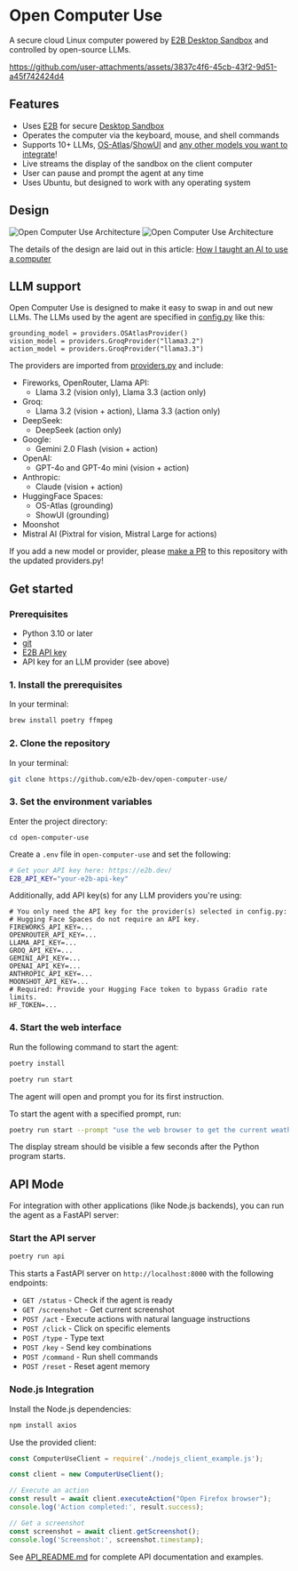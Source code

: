 # Open Computer Use

A secure cloud Linux computer powered by [E2B Desktop Sandbox](https://github.com/e2b-dev/desktop/) and controlled by open-source LLMs.

https://github.com/user-attachments/assets/3837c4f6-45cb-43f2-9d51-a45f742424d4

## Features

- Uses [E2B](https://e2b.dev) for secure [Desktop Sandbox](https://github.com/e2b-dev/desktop)
- Operates the computer via the keyboard, mouse, and shell commands
- Supports 10+ LLMs, [OS-Atlas](https://osatlas.github.io/)/[ShowUI](https://github.com/showlab/ShowUI) and [any other models you want to integrate](#llm-support)!
- Live streams the display of the sandbox on the client computer
- User can pause and prompt the agent at any time
- Uses Ubuntu, but designed to work with any operating system

## Design

![Open Computer Use Architecture](./assets/architecture.png#gh-dark-mode-only)
![Open Computer Use Architecture](./assets/architecture-light.png#gh-light-mode-only)

The details of the design are laid out in this article: [How I taught an AI to use a computer](https://blog.jamesmurdza.com/how-i-taught-an-ai-to-use-a-computer)

## LLM support

Open Computer Use is designed to make it easy to swap in and out new LLMs. The LLMs used by the agent are specified in [config.py](/os_computer_use/config.py) like this:

```
grounding_model = providers.OSAtlasProvider()
vision_model = providers.GroqProvider("llama3.2")
action_model = providers.GroqProvider("llama3.3")
```

The providers are imported from [providers.py](/os_computer_use/providers.py) and include:

- Fireworks, OpenRouter, Llama API:
  - Llama 3.2 (vision only), Llama 3.3 (action only)
- Groq:
  - Llama 3.2 (vision + action), Llama 3.3 (action only)
- DeepSeek:
  - DeepSeek (action only)
- Google:
  - Gemini 2.0 Flash (vision + action)
- OpenAI:
  - GPT-4o and GPT-4o mini (vision + action)
- Anthropic:
  - Claude (vision + action)
- HuggingFace Spaces:
  - OS-Atlas (grounding)
  - ShowUI (grounding)
- Moonshot
- Mistral AI (Pixtral for vision, Mistral Large for actions)

If you add a new model or provider, please [make a PR](../../pulls) to this repository with the updated providers.py!

## Get started

### Prerequisites

- Python 3.10 or later
- [git](https://git-scm.com/)
- [E2B API key](https://e2b.dev/dashboard?tab=keys)
- API key for an LLM provider (see above)

### 1. Install the prerequisites

In your terminal:

```sh
brew install poetry ffmpeg
```

### 2. Clone the repository

In your terminal:

```sh
git clone https://github.com/e2b-dev/open-computer-use/
```

### 3. Set the environment variables

Enter the project directory:

```
cd open-computer-use
```

Create a `.env` file in `open-computer-use` and set the following:

```sh
# Get your API key here: https://e2b.dev/
E2B_API_KEY="your-e2b-api-key"
```

Additionally, add API key(s) for any LLM providers you're using:
```
# You only need the API key for the provider(s) selected in config.py:
# Hugging Face Spaces do not require an API key.
FIREWORKS_API_KEY=...
OPENROUTER_API_KEY=...
LLAMA_API_KEY=...
GROQ_API_KEY=...
GEMINI_API_KEY=...
OPENAI_API_KEY=...
ANTHROPIC_API_KEY=...
MOONSHOT_API_KEY=...
# Required: Provide your Hugging Face token to bypass Gradio rate limits.
HF_TOKEN=...
```

### 4. Start the web interface

Run the following command to start the agent:

```sh
poetry install
```

```sh
poetry run start
```

The agent will open and prompt you for its first instruction.

To start the agent with a specified prompt, run:

```sh
poetry run start --prompt "use the web browser to get the current weather in sf"
```

The display stream should be visible a few seconds after the Python program starts.

## API Mode

For integration with other applications (like Node.js backends), you can run the agent as a FastAPI server:

### Start the API server

```sh
poetry run api
```

This starts a FastAPI server on `http://localhost:8000` with the following endpoints:

- `GET /status` - Check if the agent is ready
- `GET /screenshot` - Get current screenshot
- `POST /act` - Execute actions with natural language instructions
- `POST /click` - Click on specific elements
- `POST /type` - Type text
- `POST /key` - Send key combinations
- `POST /command` - Run shell commands
- `POST /reset` - Reset agent memory

### Node.js Integration

Install the Node.js dependencies:

```sh
npm install axios
```

Use the provided client:

```javascript
const ComputerUseClient = require('./nodejs_client_example.js');

const client = new ComputerUseClient();

// Execute an action
const result = await client.executeAction("Open Firefox browser");
console.log('Action completed:', result.success);

// Get a screenshot
const screenshot = await client.getScreenshot();
console.log('Screenshot:', screenshot.timestamp);
```

See [API_README.md](API_README.md) for complete API documentation and examples.

